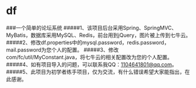 # df
###一个简单的论坛系统
#####1、该项目后台采用Spring、SpringMVC、MyBatis，数据库采用MySQL、Redis，前台用到jQuery，图片被上传到七牛云。
#####2、修改df.properties中的mysql.password，redis.password，mail.password为您个人的配置。
#####3、修改com/fc/util/MyConstant.java，将七牛云的相关配置改为您的个人配置。
#####4、如有项目导入的问题，可以联系我QQ：1104641801@qq.com。
#####5、此项目为初学者练手项目，仅为交流，有什么错误希望大家能指出，在此感谢。
